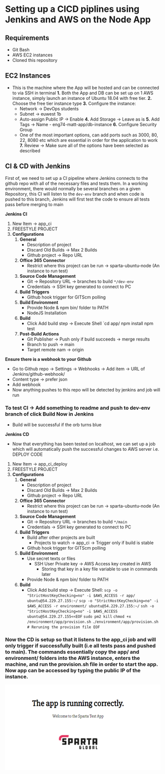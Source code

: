 # Setting up a CICD piplines using Jenkins and AWS on the Node App
## Requirements
- Git Bash
- AWS EC2 instances
- Cloned this repository
  
## EC2 Instances
- This is the machine where the App will be hosted and can be connected to via SSH in terminal
**1.** Both the App and DB can be set up on 1 AWS instance, simply launch an instance of Ubuntu 18.04 with free tier.
**2.** Choose the free tier instance type
**3.** Configure the instance:
   - Network -> DevOps students
   - Subnet -> euwest 1b
   - Auto-assign Public IP -> Enable
**4.** Add Storage -> Leave as is
**5.** Add Tags -> Name - eng74-matt-app/db-instance
**6.** Configure Security Group
   - One of the most important options, can add ports such as 3000, 80, 22, 8080 etc which are essential in order for the application to work
**7.** Review -> Make sure all of the options have been selected as described

## CI & CD with Jenkins
First of, we need to set up a CI pipeline where Jenkins connects to the github repo with all of the necessary files and tests them. In a working environment, there would normally be several branches on a given Repository, this CI will listen to the `dev-env` branch and when code is pushed to this branch, Jenkins will first test the code to ensure all tests pass before merging to main

**Jenkins CI**
1. New Item -> app_ci 
2. FREESTYLE PROJECT
3. **Configurations**
   1. **General**   
      - Description of project
      - Discard Old Builds -> Max 2 Builds
      - Github project -> Repo URL
   2. **Office 365 Connector**
      - Restrict where this project can be run -> sparta-ubuntu-node (An instance to run test)
   3. **Source Code Management**
      - Git -> Repository URL -> branches to build `*/dev-env`
      - Credentials -> SSH key generated to connect to PC
   4. **Build Triggers**
      - Github hook trigger for GITScm polling
   5. **Build Environment**
      - Provide Node & npm bin/ folder to PATH
      - NodeJS Installation
   6. **Build**
      - Click Add build step -> Execute Shell `cd app/ npm install npm test
   7. **Post-Build Actions**
      - Git Publisher -> Push only if build succeeds -> merge results
      - Branch to push -> main
      - Target remote nam -> origin

**Ensure there is a webhook to your Github**
- Go to Github repo -> Settings -> Webhooks -> Add item -> URL of Jenkins/github-webhook/
- Content type -> prefer json
- Add webhook
- Now anything pushes to this repo will be detected by jenkins and job will run

### To test CI -> Add something to readme and push to dev-env branch of click Build Now in Jenkins
- Build will be successful if the orb turns blue

**Jenkins CD**
- Now that everything has been tested on localhost, we can set up a job which will automatically push the successful changes to AWS server i.e. DEPLOY CODE
1. New Item -> app_ci_deploy
1. FREESTYLE PROJECT
2. **Configurations**
   1. **General**   
      - Description of project
      - Discard Old Builds -> Max 2 Builds
      - Github project -> Repo URL
   2. **Office 365 Connector**
      - Restrict where this project can be run -> sparta-ubuntu-node (An instance to run test)
   3. **Source Code Management**
      - Git -> Repository URL -> branches to build `*/main`
      - Credentials -> SSH key generated to connect to PC
   4. **Build Triggers**
      - Build after other projects are built
        - Projects to watch -> app_ci -> Trigger only if build is stable
      - Github hook trigger for GITScm polling
   5. **Build Environment**
      - Use secret texts or files
        - SSH User Private key -> AWS Access key created in AWS
          - Storing that key in a key file variable to use in commands later
      - Provide Node & npm bin/ folder to PATH
   6. **Build**
      - Click Add build step -> Execute Shell:
`scp -o "StrictHostKeyChecking=no" -i $AWS_ACCESS -r app/ ubuntu@54.229.27.155:~/`
`scp -o "StrictHostKeyChecking=no" -i $AWS_ACCESS -r environment/ ubuntu@54.229.27.155:~/` 
`ssh -o "StrictHostKeyChecking=no" -i $AWS_ACCESS ubuntu@54.229.27.155<<EOF`
`sudo pm2 kill` 
`chmod +x /environment/app/provision.sh` 
`./environment/app/provision.sh # Reruning the provision file EOF`

### Now the CD is setup so that it listens to the app_ci job and will only trigger if successfully built (i.e all tests pass and pushed to main). The commands essentially copy the app/ and environment/ folders into the AWS instance, enters the machine, and run the provision.sh file in order to start the app. Now app can be accessed by typing the public IP of the instance.

![](img/apprunning.PNG)